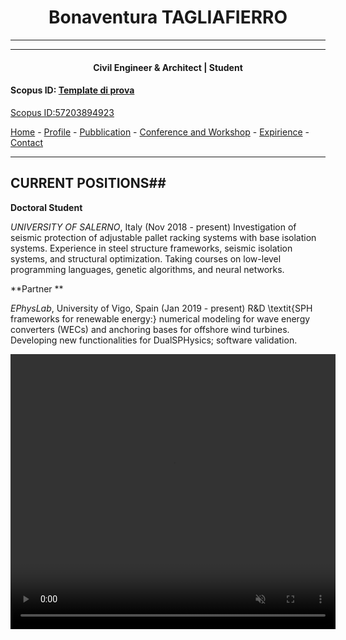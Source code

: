 #  <center> Bonaventura TAGLIAFIERRO <center> #
___
___
#### <center> Civil Engineer & Architect | Student <center>

####  Scopus ID: [Template di prova](https://www.scopus.com) ####
<a href="https://www.scopus.com/authid/detail.uri?authorId=57203894923">Scopus ID:57203894923</a> 

[Home](README.md) - [Profile](PAGES/PROFILE/profile.md) - [Pubblication](http://www.google.it) - [Conference and Workshop](http://www.google.it) - [Expirience](http://www.google.it) - [Contact](http://www.google.it) 

___



## CURRENT POSITIONS##
**Doctoral Student**

*UNIVERSITY OF SALERNO*, Italy (Nov 2018 - present)
Investigation of seismic protection of adjustable pallet racking systems with base isolation systems. Experience in steel structure frameworks, seismic isolation systems, and structural optimization. Taking courses on low-level programming languages, genetic algorithms, and neural networks.

**Partner ** 

*EPhysLab*, University of Vigo, Spain (Jan 2019 - present)
R&D \textit{SPH frameworks for renewable energy:} numerical modeling for wave energy converters (WECs) and anchoring bases for offshore wind turbines. Developing new functionalities for DualSPHysics; software validation. <P ALIGN="JUSTIFY"> 

<video width="520" height="440" autoplay loop muted playsinline>
  <source src="video\extreme_lat.avi" type="video/avi">
  Your browser does not support the video tag.
</video>
